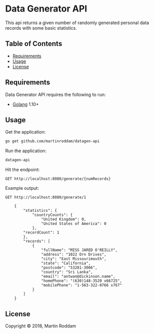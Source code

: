 Data Generator API
==========

This api returns a given number of randomly generated personal data records with some basic statistics.

Table of Contents
-----------------

  * [Requirements](#requirements)
  * [Usage](#usage)
  * [License](#license)


Requirements
------------

Data Generator API requires the following to run:

  * [Golang][golang] 1.10+


Usage
-----

Get the application:

```sh
go get github.com/martinroddam/datagen-api
```

Run the application:

```sh
datagen-api
```

Hit the endpoint:

```
GET http://localhost:8080/generate/{numRecords}
```

Example output:

```
GET http://localhost:8080/generate/1
```

```
    {
        "statistics": {
            "countryCounts": {
                "United Kingdom": 0,
                "United States of America": 0
            },
        "recordCount": 1
        },
        "records": [
            {
                "fullName": "MISS JARED O'REILLY",
                "address": "1022 Orn Drives",
                "city": "East Missourimouth",
                "state": "California",
                "postcode": "53281-3066",
                "country": "Sri Lanka",
                "email": "antwan@dickinson.name",
                "homePhone": "(630)148-3520 x66725",
                "mobilePhone": "1-563-322-0766 x767"
            }
        ]
    }
```

License
-------

Copyright &copy; 2018, Martin Roddam

[golang]: https://golang.org/
